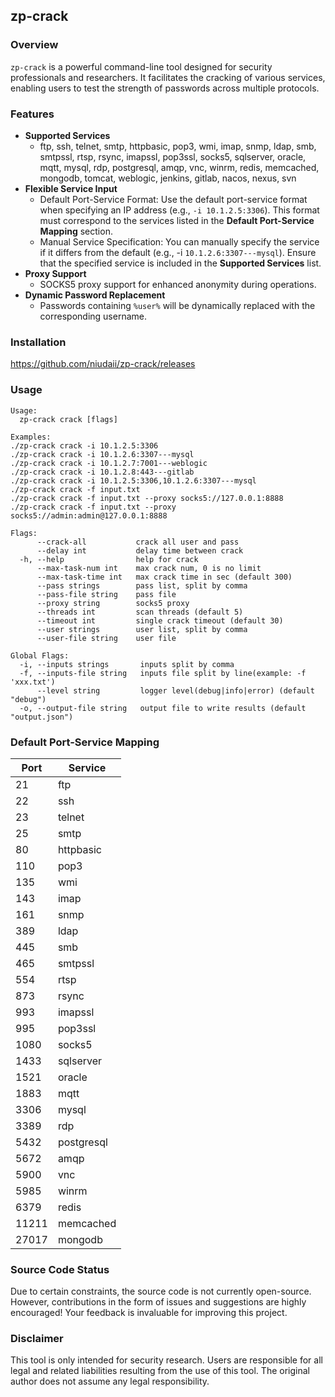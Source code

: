 ## zp-crack
### Overview
`zp-crack` is a powerful command-line tool designed for security professionals and researchers. It facilitates the cracking of various services, enabling users to test the strength of passwords across multiple protocols.
### Features
- **Supported Services**
  - ftp, ssh, telnet, smtp, httpbasic, pop3, wmi, imap, snmp, ldap, smb, smtpssl, rtsp, rsync, imapssl, pop3ssl, socks5, sqlserver, oracle, mqtt, mysql, rdp, postgresql, amqp, vnc, winrm, redis, memcached, mongodb, tomcat, weblogic, jenkins, gitlab, nacos, nexus, svn
- **Flexible Service Input**
  - Default Port-Service Format: Use the default port-service format when specifying an IP address (e.g., `-i 10.1.2.5:3306`). This format must correspond to the services listed in the **Default Port-Service Mapping** section.
  - Manual Service Specification: You can manually specify the service if it differs from the default (e.g., -i `10.1.2.6:3307---mysql`). Ensure that the specified service is included in the **Supported Services** list.
- **Proxy Support**
  - SOCKS5 proxy support for enhanced anonymity during operations.
- **Dynamic Password Replacement**
  - Passwords containing `%user%` will be dynamically replaced with the corresponding username.
### Installation
https://github.com/niudaii/zp-crack/releases
### Usage
```
Usage:
  zp-crack crack [flags]

Examples:
./zp-crack crack -i 10.1.2.5:3306
./zp-crack crack -i 10.1.2.6:3307---mysql
./zp-crack crack -i 10.1.2.7:7001---weblogic
./zp-crack crack -i 10.1.2.8:443---gitlab
./zp-crack crack -i 10.1.2.5:3306,10.1.2.6:3307---mysql
./zp-crack crack -f input.txt
./zp-crack crack -f input.txt --proxy socks5://127.0.0.1:8888
./zp-crack crack -f input.txt --proxy socks5://admin:admin@127.0.0.1:8888

Flags:
      --crack-all           crack all user and pass
      --delay int           delay time between crack
  -h, --help                help for crack
      --max-task-num int    max crack num, 0 is no limit
      --max-task-time int   max crack time in sec (default 300)
      --pass strings        pass list, split by comma
      --pass-file string    pass file
      --proxy string        socks5 proxy
      --threads int         scan threads (default 5)
      --timeout int         single crack timeout (default 30)
      --user strings        user list, split by comma
      --user-file string    user file

Global Flags:
  -i, --inputs strings       inputs split by comma
  -f, --inputs-file string   inputs file split by line(example: -f 'xxx.txt')
      --level string         logger level(debug|info|error) (default "debug")
  -o, --output-file string   output file to write results (default "output.json")
```
### Default Port-Service Mapping

| Port  | Service    |
| ----- | ---------- |
| 21    | ftp        |
| 22    | ssh        |
| 23    | telnet     |
| 25    | smtp       |
| 80    | httpbasic  |
| 110   | pop3       |
| 135   | wmi        |
| 143   | imap       |
| 161   | snmp       |
| 389   | ldap       |
| 445   | smb        |
| 465   | smtpssl    |
| 554   | rtsp       |
| 873   | rsync      |
| 993   | imapssl    |
| 995   | pop3ssl    |
| 1080  | socks5     |
| 1433  | sqlserver  |
| 1521  | oracle     |
| 1883  | mqtt       |
| 3306  | mysql      |
| 3389  | rdp        |
| 5432  | postgresql |
| 5672  | amqp       |
| 5900  | vnc        |
| 5985  | winrm      |
| 6379  | redis      |
| 11211 | memcached  |
| 27017 | mongodb    |
### Source Code Status
Due to certain constraints, the source code is not currently open-source. However, contributions in the form of issues and suggestions are highly encouraged! Your feedback is invaluable for improving this project.
### Disclaimer
This tool is only intended for security research. Users are responsible for all legal and related liabilities resulting from the use of this tool. The original author does not assume any legal responsibility.
